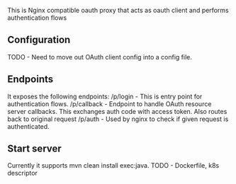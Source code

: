 This is Nginx compatible oauth proxy that acts as oauth client and performs authentication flows

Configuration
-------------
TODO - Need to move out OAuth client config into a config file.

Endpoints
---------
It exposes the following endpoints:
/p/login - This is entry point for authentication flows. 
/p/callback - Endpoint to handle OAuth resource server callbacks. This exchanges auth code with access token. Also routes back to original request
/p/auth - Used by nginx to check if given request is authenticated.

Start server
------------
Currently it supports mvn clean install exec:java.
TODO - Dockerfile, k8s descriptor
